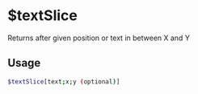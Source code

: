 # $textSlice

Returns <text> after given position or text in between X and Y

## Usage

```bash
$textSlice[text;x;y (optional)]
```


